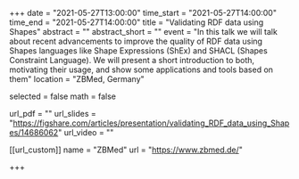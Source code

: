 +++
date = "2021-05-27T13:00:00"
time_start = "2021-05-27T14:00:00"
time_end = "2021-05-27T14:00:00"
title = "Validating RDF data using Shapes"
abstract = ""
abstract_short = ""
event = "In this talk we will talk about recent advancements to improve the quality of RDF data using Shapes languages like Shape Expressions (ShEx) and SHACL (Shapes Constraint Language). We will present a short introduction to both, motivating their usage, and show some applications and tools based on them"
location = "ZBMed, Germany"

selected = false
math = false

url_pdf = ""
url_slides = "https://figshare.com/articles/presentation/validating_RDF_data_using_Shapes/14686062"
url_video = ""

[[url_custom]]
name = "ZBMed"
url = "https://www.zbmed.de/"

+++